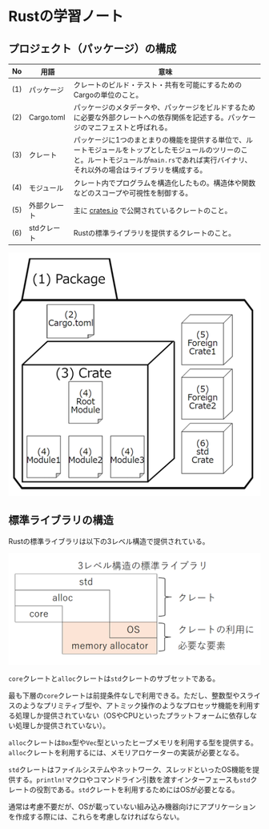 # Rustの学習ノート

## プロジェクト（パッケージ）の構成

| No | 用語 | 意味 |
| --- | --- | --- |
| (1) | パッケージ | クレートのビルド・テスト・共有を可能にするためのCargoの単位のこと。 |
| (2) | Cargo.toml | パッケージのメタデータや、パッケージをビルドするために必要な外部クレートへの依存関係を記述する。パッケージのマニフェストと呼ばれる。 |
| (3) | クレート | パッケージに1つのまとまりの機能を提供する単位で、ルートモジュールをトップとしたモジュールのツリーのこと。ルートモジュールが`main.rs`であれば実行バイナリ、それ以外の場合はライブラリを構成する。 |
| (4) | モジュール | クレート内でプログラムを構造化したもの。構造体や関数などのスコープや可視性を制御する。 |
| (5) | 外部クレート | 主に [crates.io](https://crates.io/) で公開されているクレートのこと。 |
| (6) | stdクレート | Rustの標準ライブラリを提供するクレートのこと。 |

![./img/rust_basic.png](./img/rust_basic.png)

## 標準ライブラリの構造

Rustの標準ライブラリは以下の3レベル構造で提供されている。

![./img/3level_structure_std_library.png](./img/3level_structure_std_library.png)

`core`クレートと`alloc`クレートは`std`クレートのサブセットである。

最も下層の`core`クレートは前提条件なしで利用できる。ただし、整数型やスライスのようなプリミティブ型や、アトミック操作のようなプロセッサ機能を利用する処理しか提供されていない（OSやCPUといったプラットフォームに依存しない処理しか提供されていない）。

`alloc`クレートは`Box`型や`Vec`型といったヒープメモリを利用する型を提供する。`alloc`クレートを利用するには、メモリアロケーターの実装が必要となる。

`std`クレートはファイルシステムやネットワーク、スレッドといったOS機能を提供する。`println!`マクロやコマンドライン引数を渡すインターフェースも`std`クレートの役割である。`std`クレートを利用するためにはOSが必要となる。

通常は考慮不要だが、OSが載っていない組み込み機器向けにアプリケーションを作成する際には、これらを考慮しなければならない。
